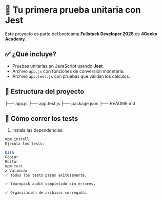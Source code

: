 # 🧪 Tu primera prueba unitaria con Jest

Este proyecto es parte del bootcamp **Fullstack Developer 2025** de **4Geeks Academy**.

## ✅ ¿Qué incluye?

- Pruebas unitarias en JavaScript usando **Jest**.
- Archivo `app.js` con funciones de conversión monetaria.
- Archivo `app.test.js` con pruebas que validan los cálculos.

## 📂 Estructura del proyecto

├── app.js
├── app.test.js
├── package.json
├── README.md



## 🚀 Cómo correr los tests

1. Instala las dependencias:

```bash
npm install
Ejecuta los tests:

bash
Copiar
Editar
npm test
✔ Validado
✅ Todos los tests pasan exitosamente.

✅ learnpack audit completado sin errores.

✅ Organización de archivos corregida.
